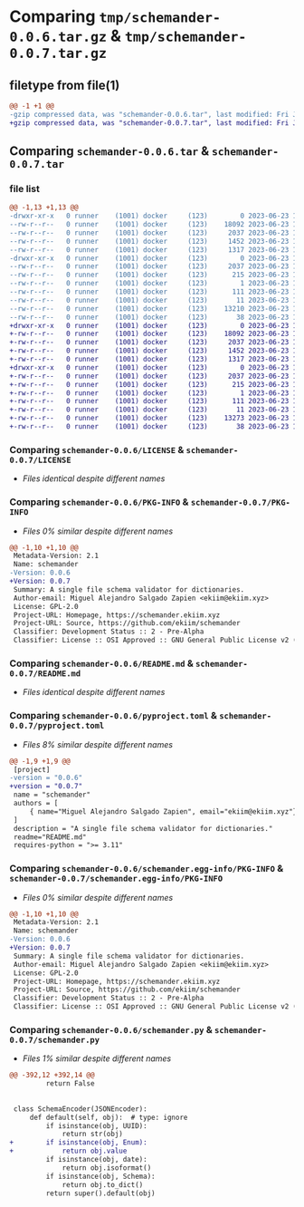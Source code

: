 # Comparing `tmp/schemander-0.0.6.tar.gz` & `tmp/schemander-0.0.7.tar.gz`

## filetype from file(1)

```diff
@@ -1 +1 @@
-gzip compressed data, was "schemander-0.0.6.tar", last modified: Fri Jun 23 19:14:40 2023, max compression
+gzip compressed data, was "schemander-0.0.7.tar", last modified: Fri Jun 23 19:34:45 2023, max compression
```

## Comparing `schemander-0.0.6.tar` & `schemander-0.0.7.tar`

### file list

```diff
@@ -1,13 +1,13 @@
-drwxr-xr-x   0 runner    (1001) docker     (123)        0 2023-06-23 19:14:40.458639 schemander-0.0.6/
--rw-r--r--   0 runner    (1001) docker     (123)    18092 2023-06-23 19:14:09.000000 schemander-0.0.6/LICENSE
--rw-r--r--   0 runner    (1001) docker     (123)     2037 2023-06-23 19:14:40.458639 schemander-0.0.6/PKG-INFO
--rw-r--r--   0 runner    (1001) docker     (123)     1452 2023-06-23 19:14:09.000000 schemander-0.0.6/README.md
--rw-r--r--   0 runner    (1001) docker     (123)     1317 2023-06-23 19:14:09.000000 schemander-0.0.6/pyproject.toml
-drwxr-xr-x   0 runner    (1001) docker     (123)        0 2023-06-23 19:14:40.458639 schemander-0.0.6/schemander.egg-info/
--rw-r--r--   0 runner    (1001) docker     (123)     2037 2023-06-23 19:14:40.000000 schemander-0.0.6/schemander.egg-info/PKG-INFO
--rw-r--r--   0 runner    (1001) docker     (123)      215 2023-06-23 19:14:40.000000 schemander-0.0.6/schemander.egg-info/SOURCES.txt
--rw-r--r--   0 runner    (1001) docker     (123)        1 2023-06-23 19:14:40.000000 schemander-0.0.6/schemander.egg-info/dependency_links.txt
--rw-r--r--   0 runner    (1001) docker     (123)      111 2023-06-23 19:14:40.000000 schemander-0.0.6/schemander.egg-info/requires.txt
--rw-r--r--   0 runner    (1001) docker     (123)       11 2023-06-23 19:14:40.000000 schemander-0.0.6/schemander.egg-info/top_level.txt
--rw-r--r--   0 runner    (1001) docker     (123)    13210 2023-06-23 19:14:09.000000 schemander-0.0.6/schemander.py
--rw-r--r--   0 runner    (1001) docker     (123)       38 2023-06-23 19:14:40.458639 schemander-0.0.6/setup.cfg
+drwxr-xr-x   0 runner    (1001) docker     (123)        0 2023-06-23 19:34:45.831264 schemander-0.0.7/
+-rw-r--r--   0 runner    (1001) docker     (123)    18092 2023-06-23 19:34:14.000000 schemander-0.0.7/LICENSE
+-rw-r--r--   0 runner    (1001) docker     (123)     2037 2023-06-23 19:34:45.831264 schemander-0.0.7/PKG-INFO
+-rw-r--r--   0 runner    (1001) docker     (123)     1452 2023-06-23 19:34:14.000000 schemander-0.0.7/README.md
+-rw-r--r--   0 runner    (1001) docker     (123)     1317 2023-06-23 19:34:14.000000 schemander-0.0.7/pyproject.toml
+drwxr-xr-x   0 runner    (1001) docker     (123)        0 2023-06-23 19:34:45.831264 schemander-0.0.7/schemander.egg-info/
+-rw-r--r--   0 runner    (1001) docker     (123)     2037 2023-06-23 19:34:45.000000 schemander-0.0.7/schemander.egg-info/PKG-INFO
+-rw-r--r--   0 runner    (1001) docker     (123)      215 2023-06-23 19:34:45.000000 schemander-0.0.7/schemander.egg-info/SOURCES.txt
+-rw-r--r--   0 runner    (1001) docker     (123)        1 2023-06-23 19:34:45.000000 schemander-0.0.7/schemander.egg-info/dependency_links.txt
+-rw-r--r--   0 runner    (1001) docker     (123)      111 2023-06-23 19:34:45.000000 schemander-0.0.7/schemander.egg-info/requires.txt
+-rw-r--r--   0 runner    (1001) docker     (123)       11 2023-06-23 19:34:45.000000 schemander-0.0.7/schemander.egg-info/top_level.txt
+-rw-r--r--   0 runner    (1001) docker     (123)    13273 2023-06-23 19:34:14.000000 schemander-0.0.7/schemander.py
+-rw-r--r--   0 runner    (1001) docker     (123)       38 2023-06-23 19:34:45.831264 schemander-0.0.7/setup.cfg
```

### Comparing `schemander-0.0.6/LICENSE` & `schemander-0.0.7/LICENSE`

 * *Files identical despite different names*

### Comparing `schemander-0.0.6/PKG-INFO` & `schemander-0.0.7/PKG-INFO`

 * *Files 0% similar despite different names*

```diff
@@ -1,10 +1,10 @@
 Metadata-Version: 2.1
 Name: schemander
-Version: 0.0.6
+Version: 0.0.7
 Summary: A single file schema validator for dictionaries.
 Author-email: Miguel Alejandro Salgado Zapien <ekiim@ekiim.xyz>
 License: GPL-2.0
 Project-URL: Homepage, https://schemander.ekiim.xyz
 Project-URL: Source, https://github.com/ekiim/schemander
 Classifier: Development Status :: 2 - Pre-Alpha
 Classifier: License :: OSI Approved :: GNU General Public License v2 (GPLv2)
```

### Comparing `schemander-0.0.6/README.md` & `schemander-0.0.7/README.md`

 * *Files identical despite different names*

### Comparing `schemander-0.0.6/pyproject.toml` & `schemander-0.0.7/pyproject.toml`

 * *Files 8% similar despite different names*

```diff
@@ -1,9 +1,9 @@
 [project]
-version = "0.0.6"
+version = "0.0.7"
 name = "schemander"
 authors = [
     { name="Miguel Alejandro Salgado Zapien", email="ekiim@ekiim.xyz"},
 ]
 description = "A single file schema validator for dictionaries."
 readme="README.md"
 requires-python = ">= 3.11"
```

### Comparing `schemander-0.0.6/schemander.egg-info/PKG-INFO` & `schemander-0.0.7/schemander.egg-info/PKG-INFO`

 * *Files 0% similar despite different names*

```diff
@@ -1,10 +1,10 @@
 Metadata-Version: 2.1
 Name: schemander
-Version: 0.0.6
+Version: 0.0.7
 Summary: A single file schema validator for dictionaries.
 Author-email: Miguel Alejandro Salgado Zapien <ekiim@ekiim.xyz>
 License: GPL-2.0
 Project-URL: Homepage, https://schemander.ekiim.xyz
 Project-URL: Source, https://github.com/ekiim/schemander
 Classifier: Development Status :: 2 - Pre-Alpha
 Classifier: License :: OSI Approved :: GNU General Public License v2 (GPLv2)
```

### Comparing `schemander-0.0.6/schemander.py` & `schemander-0.0.7/schemander.py`

 * *Files 1% similar despite different names*

```diff
@@ -392,12 +392,14 @@
         return False
 
 
 class SchemaEncoder(JSONEncoder):
     def default(self, obj):  # type: ignore
         if isinstance(obj, UUID):
             return str(obj)
+        if isinstance(obj, Enum):
+            return obj.value
         if isinstance(obj, date):
             return obj.isoformat()
         if isinstance(obj, Schema):
             return obj.to_dict()
         return super().default(obj)
```


